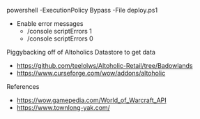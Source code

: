 powershell -ExecutionPolicy Bypass -File deploy.ps1

- Enable error messages
  - /console scriptErrors 1
  - /console scriptErrors 0

Piggybacking off of Altoholics Datastore to get data
- https://github.com/teelolws/Altoholic-Retail/tree/Badowlands
- https://www.curseforge.com/wow/addons/altoholic


References
- https://wow.gamepedia.com/World_of_Warcraft_API
- https://www.townlong-yak.com/